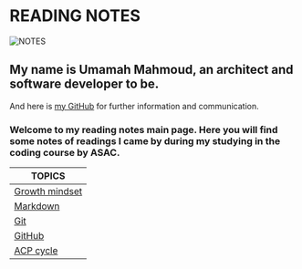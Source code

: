 # READING NOTES

![NOTES](https://i.pinimg.com/originals/93/6f/fe/936ffe6ad27d05098fc860daeab84b2f.jpg)

## My name is Umamah Mahmoud, an architect and software developer to be.

And here is [my GitHub](https://github.com/umamah1mahmoud) for further information and communication.

### Welcome to my reading notes main page. Here you will find some notes of readings I came by during my studying in the coding course by ASAC.



| TOPICS         |
| -------------- |
| [Growth mindset](https://umamah1mahmoud.github.io/reading-notes/) |
| [Markdown](https://umamah1mahmoud.github.io/reading-notes/Mark-down)       |
| [Git](https://umamah1mahmoud.github.io/reading-notes/Git)            |
| [GitHub](https://umamah1mahmoud.github.io/reading-notes/GitHub)         |
| [ACP cycle](https://umamah1mahmoud.github.io/reading-notes/ACP-Cycle)      |

